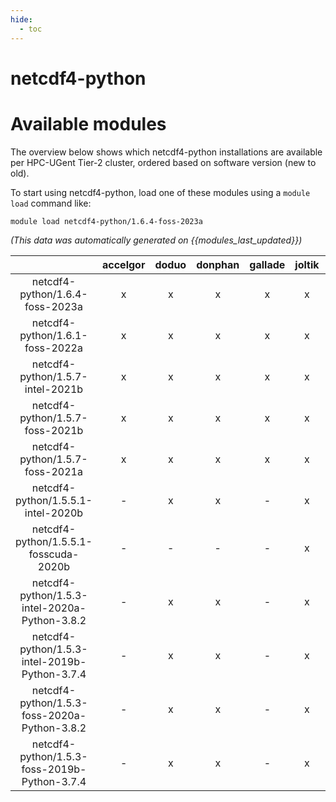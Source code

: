 ```yaml
---
hide:
  - toc
---
```


netcdf4-python
==============

# Available modules


The overview below shows which netcdf4-python installations are available per HPC-UGent Tier-2 cluster, ordered based on software version (new to old).

To start using netcdf4-python, load one of these modules using a `module load` command like:

```shell
module load netcdf4-python/1.6.4-foss-2023a
```

*(This data was automatically generated on {{modules_last_updated}})*  

| |accelgor|doduo|donphan|gallade|joltik|shinx|skitty|
| :---: | :---: | :---: | :---: | :---: | :---: | :---: | :---: |
|netcdf4-python/1.6.4-foss-2023a|x|x|x|x|x|x|x|
|netcdf4-python/1.6.1-foss-2022a|x|x|x|x|x|-|-|
|netcdf4-python/1.5.7-intel-2021b|x|x|x|x|x|-|-|
|netcdf4-python/1.5.7-foss-2021b|x|x|x|x|x|-|-|
|netcdf4-python/1.5.7-foss-2021a|x|x|x|x|x|-|-|
|netcdf4-python/1.5.5.1-intel-2020b|-|x|x|-|x|-|-|
|netcdf4-python/1.5.5.1-fosscuda-2020b|-|-|-|-|x|-|-|
|netcdf4-python/1.5.3-intel-2020a-Python-3.8.2|-|x|x|-|x|-|-|
|netcdf4-python/1.5.3-intel-2019b-Python-3.7.4|-|x|x|-|x|-|-|
|netcdf4-python/1.5.3-foss-2020a-Python-3.8.2|-|x|x|-|x|-|-|
|netcdf4-python/1.5.3-foss-2019b-Python-3.7.4|-|x|x|-|x|-|-|
